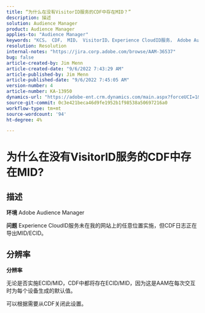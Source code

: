 ```yaml
---
title: “为什么在没有VisitorID服务的CDF中存在MID？”
description: 描述
solution: Audience Manager
product: Audience Manager
applies-to: "Audience Manager"
keywords: "KCS， CDF， MID， VisitorID，Experience CloudID服务， Adobe Audience Manager, AAM"
resolution: Resolution
internal-notes: "https://jira.corp.adobe.com/browse/AAM-36537"
bug: false
article-created-by: Jim Menn
article-created-date: "9/6/2022 7:43:29 AM"
article-published-by: Jim Menn
article-published-date: "9/6/2022 7:45:05 AM"
version-number: 4
article-number: KA-13950
dynamics-url: "https://adobe-ent.crm.dynamics.com/main.aspx?forceUCI=1&pagetype=entityrecord&etn=knowledgearticle&id=efa85997-b72d-ed11-9db1-0022480866ad"
source-git-commit: 0c3e421beca46d9fe1952b1f98538a50697216a0
workflow-type: tm+mt
source-wordcount: '94'
ht-degree: 4%

---
```


# 为什么在没有VisitorID服务的CDF中存在MID?

## 描述


<b>环境</b>
Adobe Audience Manager

<b>问题</b>
Experience CloudID服务未在我的网站上的任意位置实施，但CDF日志正在导出MID/ECID。


## 分辨率


<b>分辨率</b>

无论是否实施ECID/MID，CDF中都将存在ECID/MID，因为这是AAM在每次交互时为每个设备生成的默认值。

可以根据需要从CDF关闭此设置。
